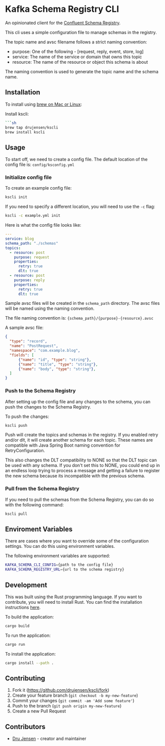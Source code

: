 # Kafka Schema Registry CLI

An opinionated client for the [Confluent Schema Registry](https://docs.confluent.io/current/schema-registry/docs/index.html).

This cli uses a simple configuration file to manage schemas in the registry.

The topic name and avsc filename follows a strict naming convention:

- purpose: One of the following - [request, reply, event, store, log]
- service: The name of the service or domain that owns this topic
- resource: The name of the resource or object this schema is about

The naming convention is used to generate the topic name and the schema name.


## Installation

To install using [brew on Mac or Linux](https://brew.sh/):

Install kscli:
```bash
```sh
brew tap drujensen/kscli
brew install kscli
```

## Usage

To start off, we need to create a config file.  The default location of the config file is: `config/ksconfig.yml`

### Initialize config file

To create an example config file:
```sh
kscli init
```

If you need to specify a different location, you will need to use the `-c` flag:
```sh
kscli -c example.yml init
```

Here is what the config file looks like:
```yaml
---
service: blog
schema_path: "./schemas"
topics:
  - resource: post
    purpose: request
    properties:
      retry: true
      dlt: true
  - resource: post
    purpose: reply
    properties:
      retry: true
      dlt: true
```

Sample avsc files will be created in the `schema_path` directory. The avsc files will be named using the naming convention.

The file naming convention is: `{schema_path}/{purpose}-{resource}.avsc`

A sample avsc file:
```json
{
  "type": "record",
  "name": "PostRequest",
  "namespace": "com.example.blog",
  "fields": [
      {"name": "id", "type": "string"},
      {"name": "title", "type": "string"},
      {"name": "body", "type": "string"},
  ]
}
```

### Push to the Schema Registry

After setting up the config file and any changes to the schema, you can push the changes to the Schema Registry.

To push the changes:
```sh
kscli push
```

Push will create the topics and schemas in the registry.  If you enabled retry and/or dlt, it will create another schema for each topic.  These names are compatible with Java Spring Boot naming convention for RetryConfiguration.

This also changes the DLT compatibility to NONE so that the DLT topic can be used with any schema.  If you don't set this to NONE, you could end up in an endless loop trying to process a message and getting a failure to register the new schema because its incompatible with the previous schema.


### Pull from the Schema Registry

If you need to pull the schemas from the Schema Registry, you can do so with the following command:
```sh
kscli pull
```

## Enviroment Variables

There are cases where you want to override some of the configuration settings.  You can do this using environment variables.

The following environment variables are supported:
```sh
KAFKA_SCHEMA_CLI_CONFIG={path to the config file}
KAFKA_SCHEMA_REGISTRY_URL={url to the schema registry}
```

## Development

This was built using the Rust programming language.  If you want to contribute, you will need to install Rust.  You can find the installation instructions [here](https://www.rust-lang.org/tools/install).

To build the application:
```bash
cargo build
```

To run the application:
```bash
cargo run
```

To install the application:
```bash
cargo install --path .
```

## Contributing

1. Fork it (<https://github.com/drujensen/kscli/fork>)
2. Create your feature branch (`git checkout -b my-new-feature`)
3. Commit your changes (`git commit -am 'Add some feature'`)
4. Push to the branch (`git push origin my-new-feature`)
5. Create a new Pull Request

## Contributors

- [Dru Jensen](https://github.com/drujensen) - creator and maintainer
